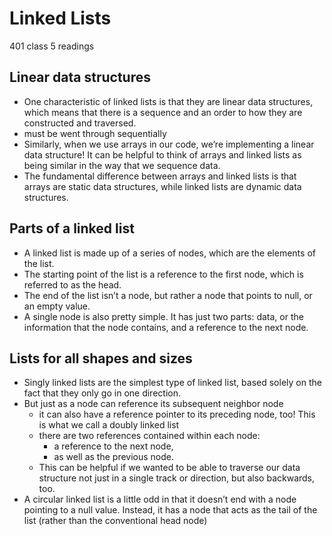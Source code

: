 # Linked Lists
401 class 5 readings
## Linear data structures
  - One characteristic of linked lists is that they are linear data structures, which means that there is a sequence and an order to how they are constructed and traversed. 
  - must be went through sequentially
  - Similarly, when we use arrays in our code, we’re implementing a linear data structure! It can be helpful to think of arrays and linked lists as being similar in the way that we sequence data.
  - The fundamental difference between arrays and linked lists is that arrays are static data structures, while linked lists are dynamic data structures.

## Parts of a linked list
  -  A linked list is made up of a series of nodes, which are the elements of the list.
  - The starting point of the list is a reference to the first node, which is referred to as the head.
  - The end of the list isn’t a node, but rather a node that points to null, or an empty value.
  - A single node is also pretty simple. It has just two parts: data, or the information that the node contains, and a reference to the next node.

## Lists for all shapes and sizes
  - Singly linked lists are the simplest type of linked list, based solely on the fact that they only go in one direction. 
  - But just as a node can reference its subsequent neighbor node
    - it can also have a reference pointer to its preceding node, too! This is what we call a doubly linked list
    - there are two references contained within each node:
      - a reference to the next node,
      - as well as the previous node. 
    - This can be helpful if we wanted to be able to traverse our data structure not just in a single track or direction, but also backwards, too.
  - A circular linked list is a little odd in that it doesn’t end with a node pointing to a null value. Instead, it has a node that acts as the tail of the list (rather than the conventional head node)